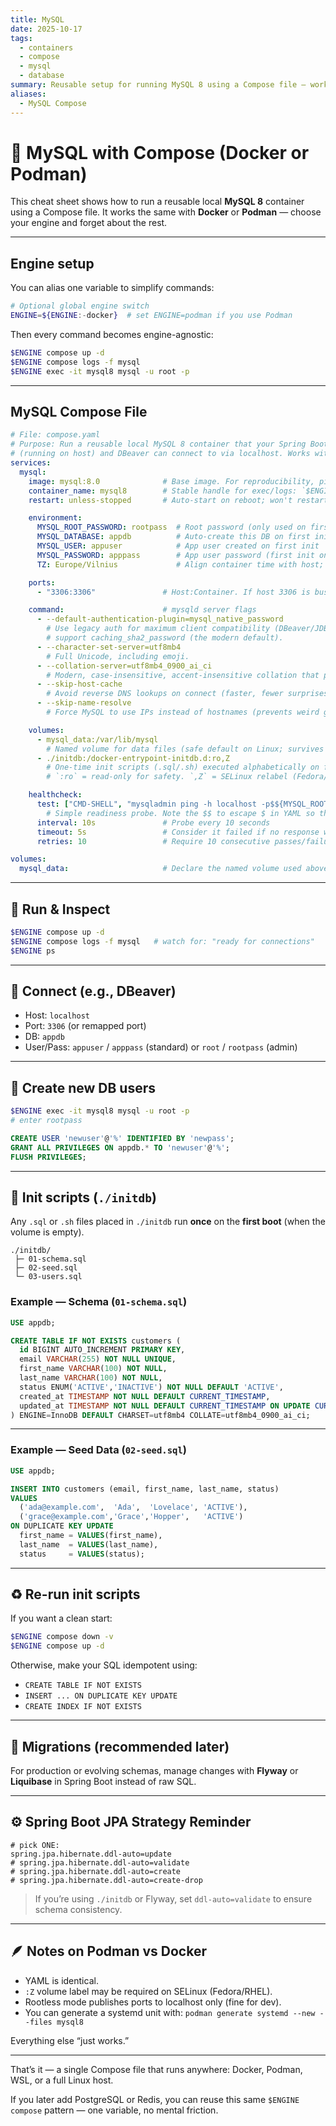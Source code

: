 ```yaml
---
title: MySQL
date: 2025-10-17
tags:
  - containers
  - compose
  - mysql
  - database
summary: Reusable setup for running MySQL 8 using a Compose file — works with Docker or Podman.
aliases:
  - MySQL Compose
---
```


# 🐬 MySQL with Compose (Docker or Podman)

This cheat sheet shows how to run a reusable local **MySQL 8** container using a Compose file.
It works the same with **Docker** or **Podman** — choose your engine and forget about the rest.

---

## Engine setup

You can alias one variable to simplify commands:

```bash
# Optional global engine switch
ENGINE=${ENGINE:-docker}  # set ENGINE=podman if you use Podman
````

Then every command becomes engine-agnostic:

```bash
$ENGINE compose up -d
$ENGINE compose logs -f mysql
$ENGINE exec -it mysql8 mysql -u root -p
```

---

## MySQL Compose File

```yaml
# File: compose.yaml
# Purpose: Run a reusable local MySQL 8 container that your Spring Boot app
# (running on host) and DBeaver can connect to via localhost. Works with Docker or Podman.
services:
  mysql:
    image: mysql:8.0              # Base image. For reproducibility, pin a patch: e.g., mysql:8.0.43
    container_name: mysql8        # Stable handle for exec/logs: `$ENGINE exec -it mysql8 ...`
    restart: unless-stopped       # Auto-start on reboot; won't restart if you stop it manually

    environment:
      MYSQL_ROOT_PASSWORD: rootpass  # Root password (only used on first init). Move to .env for safety.
      MYSQL_DATABASE: appdb          # Auto-create this DB on first init
      MYSQL_USER: appuser            # App user created on first init
      MYSQL_PASSWORD: apppass        # App user password (first init only)
      TZ: Europe/Vilnius             # Align container time with host; helpful for logs/JDBC timestamps

    ports:
      - "3306:3306"               # Host:Container. If host 3306 is busy, use "3307:3306" and set JDBC port=3307

    command:                      # mysqld server flags
      - --default-authentication-plugin=mysql_native_password
        # Use legacy auth for maximum client compatibility (DBeaver/JDBC); drop this if all clients
        # support caching_sha2_password (the modern default).
      - --character-set-server=utf8mb4
        # Full Unicode, including emoji.
      - --collation-server=utf8mb4_0900_ai_ci
        # Modern, case-insensitive, accent-insensitive collation that pairs with utf8mb4.
      - --skip-host-cache
        # Avoid reverse DNS lookups on connect (faster, fewer surprises).
      - --skip-name-resolve
        # Force MySQL to use IPs instead of hostnames (prevents weird grants on hostnames).

    volumes:
      - mysql_data:/var/lib/mysql
        # Named volume for data files (safe default on Linux; survives container recreation).
      - ./initdb:/docker-entrypoint-initdb.d:ro,Z
        # One-time init scripts (.sql/.sh) executed alphabetically on first boot (empty data dir).
        # `:ro` = read-only for safety. `,Z` = SELinux relabel (Fedora/RHEL); harmless elsewhere.

    healthcheck:
      test: ["CMD-SHELL", "mysqladmin ping -h localhost -p$${MYSQL_ROOT_PASSWORD} --silent"]
        # Simple readiness probe. Note the $$ to escape $ in YAML so the container sees $MYSQL_ROOT_PASSWORD.
      interval: 10s               # Probe every 10 seconds
      timeout: 5s                 # Consider it failed if no response within 5 seconds
      retries: 10                 # Require 10 consecutive passes/failures before flipping status

volumes:
  mysql_data:                     # Declare the named volume used above
```

---

## 🧭 Run & Inspect

```bash
$ENGINE compose up -d
$ENGINE compose logs -f mysql   # watch for: "ready for connections"
$ENGINE ps
```

---

## 🧩 Connect (e.g., DBeaver)

* Host: `localhost`
* Port: `3306` (or remapped port)
* DB: `appdb`
* User/Pass: `appuser` / `apppass` (standard)
  or `root` / `rootpass` (admin)

---

## 🔑 Create new DB users

```bash
$ENGINE exec -it mysql8 mysql -u root -p
# enter rootpass
```

```sql
CREATE USER 'newuser'@'%' IDENTIFIED BY 'newpass';
GRANT ALL PRIVILEGES ON appdb.* TO 'newuser'@'%';
FLUSH PRIVILEGES;
```

---

## 📁 Init scripts (`./initdb`)

Any `.sql` or `.sh` files placed in `./initdb` run **once** on the **first boot** (when the volume is empty).

```
./initdb/
 ├─ 01-schema.sql
 ├─ 02-seed.sql
 └─ 03-users.sql
```

### Example — Schema (`01-schema.sql`)

```sql
USE appdb;

CREATE TABLE IF NOT EXISTS customers (
  id BIGINT AUTO_INCREMENT PRIMARY KEY,
  email VARCHAR(255) NOT NULL UNIQUE,
  first_name VARCHAR(100) NOT NULL,
  last_name VARCHAR(100) NOT NULL,
  status ENUM('ACTIVE','INACTIVE') NOT NULL DEFAULT 'ACTIVE',
  created_at TIMESTAMP NOT NULL DEFAULT CURRENT_TIMESTAMP,
  updated_at TIMESTAMP NOT NULL DEFAULT CURRENT_TIMESTAMP ON UPDATE CURRENT_TIMESTAMP
) ENGINE=InnoDB DEFAULT CHARSET=utf8mb4 COLLATE=utf8mb4_0900_ai_ci;
```

---

### Example — Seed Data (`02-seed.sql`)

```sql
USE appdb;

INSERT INTO customers (email, first_name, last_name, status)
VALUES
  ('ada@example.com',  'Ada',  'Lovelace', 'ACTIVE'),
  ('grace@example.com','Grace','Hopper',   'ACTIVE')
ON DUPLICATE KEY UPDATE
  first_name = VALUES(first_name),
  last_name  = VALUES(last_name),
  status     = VALUES(status);
```

---

## ♻️ Re-run init scripts

If you want a clean start:

```bash
$ENGINE compose down -v
$ENGINE compose up -d
```

Otherwise, make your SQL idempotent using:

* `CREATE TABLE IF NOT EXISTS`
* `INSERT ... ON DUPLICATE KEY UPDATE`
* `CREATE INDEX IF NOT EXISTS`

---

## 🧱 Migrations (recommended later)

For production or evolving schemas, manage changes with **Flyway** or **Liquibase** in Spring Boot instead of raw SQL.

---

## ⚙️ Spring Boot JPA Strategy Reminder

```properties
# pick ONE:
spring.jpa.hibernate.ddl-auto=update
# spring.jpa.hibernate.ddl-auto=validate
# spring.jpa.hibernate.ddl-auto=create
# spring.jpa.hibernate.ddl-auto=create-drop
```

> If you’re using `./initdb` or Flyway, set `ddl-auto=validate` to ensure schema consistency.

---

## 🪶 Notes on Podman vs Docker

* YAML is identical.
* `:Z` volume label may be required on SELinux (Fedora/RHEL).
* Rootless mode publishes ports to localhost only (fine for dev).
* You can generate a systemd unit with:
  `podman generate systemd --new --files mysql8`

Everything else “just works.”

---

That’s it — a single Compose file that runs anywhere: Docker, Podman, WSL, or a full Linux host.

If you later add PostgreSQL or Redis, you can reuse this same `$ENGINE compose` pattern — one variable, no mental friction.


